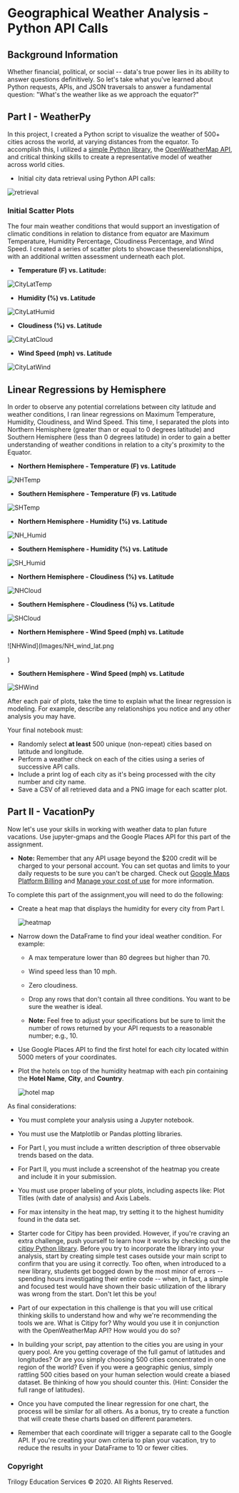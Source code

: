 # Geographical Weather Analysis - Python API Calls

## Background Information

Whether financial, political, or social -- data's true power lies in its ability to answer questions definitively. So let's take what you've learned about Python requests, APIs, and JSON traversals to answer a fundamental question: "What's the weather like as we approach the equator?"

## Part I - WeatherPy

In this project, I created a Python script to visualize the weather of 500+ cities across the world, at varying distances from the equator. To accomplish this, I utilized a [simple Python library](https://pypi.python.org/pypi/citipy), the [OpenWeatherMap API](https://openweathermap.org/api), and critical thinking skills to create a representative model of weather across world cities.

* Initial city data retrieval using Python API calls:

![retrieval](Images/city_retrieval.png)

### Initial Scatter Plots

The four main weather conditions that would support an investigation of climatic conditions in relation to distance from equator are Maximum Temperature, Humidity Percentage, Cloudiness Percentage, and Wind Speed. I created a series of scatter plots to showcase theserelationships, with an additional written assessment underneath each plot.

* **Temperature (F) vs. Latitude:**

![CityLatTemp](Images/city_lat_max_temp.png)


* **Humidity (%) vs. Latitude**

![CityLatHumid](Images/city_lat_percent_humidity.png)


* **Cloudiness (%) vs. Latitude**

![CityLatCloud](Images/city_lat_percent_cloud.png)


* **Wind Speed (mph) vs. Latitude**

![CityLatWind](Images/city_lat_percent_wind.png)

## Linear Regressions by Hemisphere

In order to observe any potential correlations between city latitude and weather conditions, I ran linear regressions on Maximum Temperature, Humidity, Cloudiness, and Wind Speed. This time, I separated the plots into Northern Hemisphere (greater than or equal to 0 degrees latitude) and Southern Hemisphere (less than 0 degrees latitude) in order to gain a better understanding of weather conditions in relation to a city's proximity to the Equator.

* **Northern Hemisphere - Temperature (F) vs. Latitude**

![NHTemp](Images/NH_max_temp_lat.png)


* **Southern Hemisphere - Temperature (F) vs. Latitude**

![SHTemp](Images/SH_max_temp_lat.png)


* **Northern Hemisphere - Humidity (%) vs. Latitude**

![NH_Humid](Images/NH_humid_lat.png)


* **Southern Hemisphere - Humidity (%) vs. Latitude**

![SH_Humid](Images/SH_humid_lat.png)


* **Northern Hemisphere - Cloudiness (%) vs. Latitude**

![NHCloud](Images/NH_cloud_lat.png)


* **Southern Hemisphere - Cloudiness (%) vs. Latitude**

![SHCloud](Images/SH_cloud_lat.png)


* **Northern Hemisphere - Wind Speed (mph) vs. Latitude**

![NHWind](Images/NH_wind_lat.png

)
* **Southern Hemisphere - Wind Speed (mph) vs. Latitude**

![SHWind](Images/SH_wind_lat.png)

After each pair of plots, take the time to explain what the linear regression is modeling. For example, describe any relationships you notice and any other analysis you may have.

Your final notebook must:

* Randomly select **at least** 500 unique (non-repeat) cities based on latitude and longitude.
* Perform a weather check on each of the cities using a series of successive API calls.
* Include a print log of each city as it's being processed with the city number and city name.
* Save a CSV of all retrieved data and a PNG image for each scatter plot.

## Part II - VacationPy

Now let's use your skills in working with weather data to plan future vacations. Use jupyter-gmaps and the Google Places API for this part of the assignment.

* **Note:** Remember that any API usage beyond the $200 credit will be charged to your personal account. You can set quotas and limits to your daily requests to be sure you can't be charged. Check out [Google Maps Platform Billing](https://developers.google.com/maps/billing/gmp-billing#monitor-and-restrict-consumption) and [Manage your cost of use](https://developers.google.com/maps/documentation/javascript/usage-and-billing#set-caps) for more information.

To complete this part of the assignment,you will need to do the following:

* Create a heat map that displays the humidity for every city from Part I.

  ![heatmap](Images/heatmap.png)

* Narrow down the DataFrame to find your ideal weather condition. For example:

  * A max temperature lower than 80 degrees but higher than 70.

  * Wind speed less than 10 mph.

  * Zero cloudiness.

  * Drop any rows that don't contain all three conditions. You want to be sure the weather is ideal.

  * **Note:** Feel free to adjust your specifications but be sure to limit the number of rows returned by your API requests to a reasonable number; e.g., 10. 

* Use Google Places API to find the first hotel for each city located within 5000 meters of your coordinates.

* Plot the hotels on top of the humidity heatmap with each pin containing the **Hotel Name**, **City**, and **Country**.

  ![hotel map](Images/hotel_map.png)

As final considerations:

* You must complete your analysis using a Jupyter notebook.
* You must use the Matplotlib or Pandas plotting libraries.
* For Part I, you must include a written description of three observable trends based on the data.
* For Part II, you must include a screenshot of the heatmap you create and include it in your submission.
* You must use proper labeling of your plots, including aspects like: Plot Titles (with date of analysis) and Axis Labels.
* For max intensity in the heat map, try setting it to the highest humidity found in the data set.


* Starter code for Citipy has been provided. However, if you're craving an extra challenge, push yourself to learn how it works by checking out the [citipy Python library](https://pypi.python.org/pypi/citipy). Before you try to incorporate the library into your analysis, start by creating simple test cases outside your main script to confirm that you are using it correctly. Too often, when introduced to a new library, students get bogged down by the most minor of errors -- spending hours investigating their entire code -- when, in fact, a simple and focused test would have shown their basic utilization of the library was wrong from the start. Don't let this be you!

* Part of our expectation in this challenge is that you will use critical thinking skills to understand how and why we're recommending the tools we are. What is Citipy for? Why would you use it in conjunction with the OpenWeatherMap API? How would you do so?

* In building your script, pay attention to the cities you are using in your query pool. Are you getting coverage of the full gamut of latitudes and longitudes? Or are you simply choosing 500 cities concentrated in one region of the world? Even if you were a geographic genius, simply rattling 500 cities based on your human selection would create a biased dataset. Be thinking of how you should counter this. (Hint: Consider the full range of latitudes).

* Once you have computed the linear regression for one chart, the process will be similar for all others. As a bonus, try to create a function that will create these charts based on different parameters.

* Remember that each coordinate will trigger a separate call to the Google API. If you're creating your own criteria to plan your vacation, try to reduce the results in your DataFrame to 10 or fewer cities.


### Copyright

Trilogy Education Services © 2020. All Rights Reserved.
